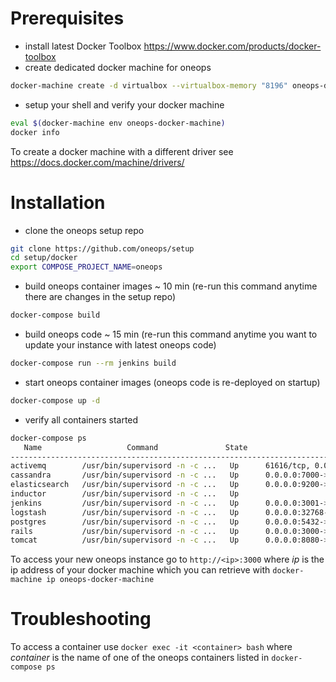 # Prerequisites

- install latest Docker Toolbox https://www.docker.com/products/docker-toolbox
- create dedicated docker machine for oneops
~~~ bash
docker-machine create -d virtualbox --virtualbox-memory "8196" oneops-docker-machine
~~~
- setup your shell and verify your docker machine
~~~ bash
eval $(docker-machine env oneops-docker-machine)
docker info
~~~

To create a docker machine with a different driver see https://docs.docker.com/machine/drivers/


# Installation

- clone the oneops setup repo
~~~ bash
git clone https://github.com/oneops/setup
cd setup/docker
export COMPOSE_PROJECT_NAME=oneops
~~~

- build oneops container images ~ 10 min (re-run this command anytime there are changes in the setup repo)
~~~ bash
docker-compose build
~~~
- build oneops code ~ 15 min (re-run this command anytime you want to update your instance with latest oneops code)
~~~ bash
docker-compose run --rm jenkins build
~~~
- start oneops container images (oneops code is re-deployed on startup)
~~~ bash
docker-compose up -d
~~~
- verify all containers started
~~~ bash
docker-compose ps
   Name                   Command               State                       Ports
-------------------------------------------------------------------------------------------------------
activemq        /usr/bin/supervisord -n -c ...   Up      61616/tcp, 0.0.0.0:61617->61617/tcp, 8161/tcp
cassandra       /usr/bin/supervisord -n -c ...   Up      0.0.0.0:7000->7000/tcp, 0.0.0.0:9160->9160/tcp
elasticsearch   /usr/bin/supervisord -n -c ...   Up      0.0.0.0:9200->9200/tcp, 0.0.0.0:9300->9300/tcp
inductor        /usr/bin/supervisord -n -c ...   Up
jenkins         /usr/bin/supervisord -n -c ...   Up      0.0.0.0:3001->3001/tcp
logstash        /usr/bin/supervisord -n -c ...   Up      0.0.0.0:32768->5000/tcp
postgres        /usr/bin/supervisord -n -c ...   Up      0.0.0.0:5432->5432/tcp
rails           /usr/bin/supervisord -n -c ...   Up      0.0.0.0:3000->3000/tcp
tomcat          /usr/bin/supervisord -n -c ...   Up      0.0.0.0:8080->8080/tcp
~~~

To access your new oneops instance go to `http://<ip>:3000` where _ip_ is the ip address of your docker machine which you can retrieve with  `docker-machine ip oneops-docker-machine`


# Troubleshooting

To access a container use `docker exec -it <container> bash` where _container_ is the name of one of the oneops containers listed in `docker-compose ps`
